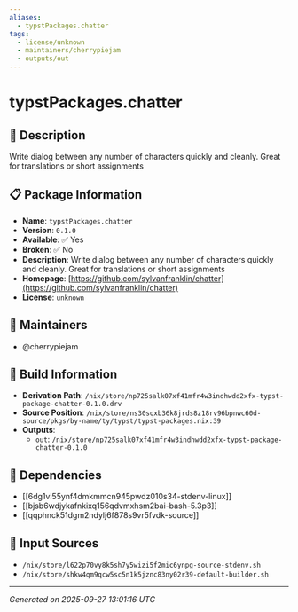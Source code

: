 ```yaml
---
aliases:
  - typstPackages.chatter
tags:
  - license/unknown
  - maintainers/cherrypiejam
  - outputs/out
---
```


# typstPackages.chatter

## 📝 Description

Write dialog between any number of characters quickly and cleanly. Great for translations or short assignments

## 📋 Package Information

- **Name**: `typstPackages.chatter`
- **Version**: `0.1.0`
- **Available**: ✅ Yes
- **Broken**: ✅ No
- **Description**: Write dialog between any number of characters quickly and cleanly. Great for translations or short assignments
- **Homepage**: [https://github.com/sylvanfranklin/chatter](https://github.com/sylvanfranklin/chatter)
- **License**: `unknown`
## 👥 Maintainers

- @cherrypiejam


## 🔧 Build Information

- **Derivation Path**: `/nix/store/np725salk07xf41mfr4w3indhwdd2xfx-typst-package-chatter-0.1.0.drv`
- **Source Position**: `/nix/store/ns30sqxb36k8jrds8z18rv96bpnwc60d-source/pkgs/by-name/ty/typst/typst-packages.nix:39`
- **Outputs**:
  - `out`:  `/nix/store/np725salk07xf41mfr4w3indhwdd2xfx-typst-package-chatter-0.1.0`

## 🔗 Dependencies

- [[6dg1vi55ynf4dmkmmcn945pwdz010s34-stdenv-linux]]
- [[bjsb6wdjykafnkixq156qdvmxhsm2bai-bash-5.3p3]]
- [[qqphnck51dgm2ndylj6f878s9vr5fvdk-source]]

## 📁 Input Sources

- `/nix/store/l622p70vy8k5sh7y5wizi5f2mic6ynpg-source-stdenv.sh`
- `/nix/store/shkw4qm9qcw5sc5n1k5jznc83ny02r39-default-builder.sh`

---
*Generated on 2025-09-27 13:01:16 UTC*
